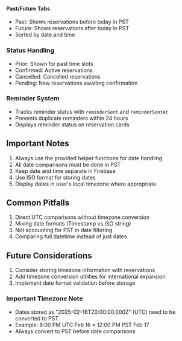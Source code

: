 #### Past/Future Tabs
- Past: Shows reservations before today in PST
- Future: Shows reservations after today in PST
- Sorted by date and time

### Status Handling
- Prior: Shown for past time slots
- Confirmed: Active reservations
- Cancelled: Cancelled reservations
- Pending: New reservations awaiting confirmation

### Reminder System
- Tracks reminder status with `reminderSent` and `reminderSentAt`
- Prevents duplicate reminders within 24 hours
- Displays reminder status on reservation cards

## Important Notes
1. Always use the provided helper functions for date handling
2. All date comparisons must be done in PST
3. Keep date and time separate in Firebase
4. Use ISO format for storing dates
5. Display dates in user's local timezone where appropriate

## Common Pitfalls
1. Direct UTC comparisons without timezone conversion
2. Mixing date formats (Timestamp vs ISO string)
3. Not accounting for PST in date filtering
4. Comparing full datetime instead of just dates

## Future Considerations
1. Consider storing timezone information with reservations
2. Add timezone conversion utilities for international expansion
3. Implement date format validation before storage

### Important Timezone Note
- Dates stored as "2025-02-16T20:00:00.000Z" (UTC) need to be converted to PST
- Example: 8:00 PM UTC Feb 16 = 12:00 PM PST Feb 17
- Always convert to PST before date comparisons